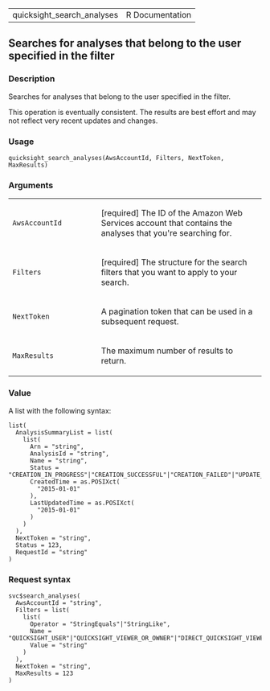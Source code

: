 <table style="width: 100%;">
<tbody>
<tr class="odd">
<td>quicksight_search_analyses</td>
<td style="text-align: right;">R Documentation</td>
</tr>
</tbody>
</table>

## Searches for analyses that belong to the user specified in the filter

### Description

Searches for analyses that belong to the user specified in the filter.

This operation is eventually consistent. The results are best effort and
may not reflect very recent updates and changes.

### Usage

    quicksight_search_analyses(AwsAccountId, Filters, NextToken, MaxResults)

### Arguments

<table>
<colgroup>
<col style="width: 35%" />
<col style="width: 65%" />
</colgroup>
<tbody>
<tr class="odd">
<td><code
id="quicksight_search_analyses_:_AwsAccountId">AwsAccountId</code></td>
<td><p>[required] The ID of the Amazon Web Services account that
contains the analyses that you're searching for.</p></td>
</tr>
<tr class="even">
<td><code id="quicksight_search_analyses_:_Filters">Filters</code></td>
<td><p>[required] The structure for the search filters that you want to
apply to your search.</p></td>
</tr>
<tr class="odd">
<td><code
id="quicksight_search_analyses_:_NextToken">NextToken</code></td>
<td><p>A pagination token that can be used in a subsequent
request.</p></td>
</tr>
<tr class="even">
<td><code
id="quicksight_search_analyses_:_MaxResults">MaxResults</code></td>
<td><p>The maximum number of results to return.</p></td>
</tr>
</tbody>
</table>

### Value

A list with the following syntax:

    list(
      AnalysisSummaryList = list(
        list(
          Arn = "string",
          AnalysisId = "string",
          Name = "string",
          Status = "CREATION_IN_PROGRESS"|"CREATION_SUCCESSFUL"|"CREATION_FAILED"|"UPDATE_IN_PROGRESS"|"UPDATE_SUCCESSFUL"|"UPDATE_FAILED"|"DELETED",
          CreatedTime = as.POSIXct(
            "2015-01-01"
          ),
          LastUpdatedTime = as.POSIXct(
            "2015-01-01"
          )
        )
      ),
      NextToken = "string",
      Status = 123,
      RequestId = "string"
    )

### Request syntax

    svc$search_analyses(
      AwsAccountId = "string",
      Filters = list(
        list(
          Operator = "StringEquals"|"StringLike",
          Name = "QUICKSIGHT_USER"|"QUICKSIGHT_VIEWER_OR_OWNER"|"DIRECT_QUICKSIGHT_VIEWER_OR_OWNER"|"QUICKSIGHT_OWNER"|"DIRECT_QUICKSIGHT_OWNER"|"DIRECT_QUICKSIGHT_SOLE_OWNER"|"ANALYSIS_NAME",
          Value = "string"
        )
      ),
      NextToken = "string",
      MaxResults = 123
    )
